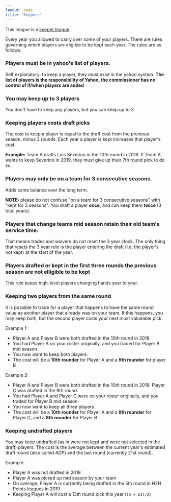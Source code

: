 ```yaml
---
layout: page
title: 'Keepers'
---
```


This league is a [keeper league](https://baseball.fantasysports.yahoo.com/b1/2764/keeperintro).

Every year you allowed to carry over _some_ of your players. There are rules governing which players are eligible to be kept each year. The rules are as follows:

### Players must be in yahoo's list of players.
Self explanatory: to keep a player, they must exist in the yahoo system. **The list of players is the responsibility of Yahoo, the commissioner has no control of if/when players are added**

### You may keep up to 3 players
You don't have to keep any players, but you can keep up to 3.

### Keeping players costs draft picks
The cost to keep a player is equal to the draft cost from the previous season, minus 3 rounds. Each year a player is kept increases that player's cost.

__Example:__
Team A drafts Luis Severino in the 10th round in 2018. If Team A wants to keep Severino in 2019, they must give up their 7th round pick to do so.

### Players may only be on a team for 3 consecutive seasons.
Adds some balance over the long term.

**NOTE:** please do not confuse "on a team for 3 consecutive seasons" with "kept for 3 seasons". You draft a player **once**, and can keep them **twice** (3 total years).

### Players that change teams mid season **retain their old team's service time**.
That means trades and waivers do not reset the 3 year clock. The only thing that resets the 3 year rule is the player entering the draft (i.e. the player's not kept) at the start of the year.

### Players drafted or kept in the first three rounds the previous season are not elligible to be kept
This rule keeps high-level players changing hands year to year.

### Keeping two players from the same round
It is possible to trade for a player that happens to have the same round value as another player that already was on your team. If this happens, you may keep both, but the second player costs your next most valueable pick.

Example 1:
* Player A and Player B were both drafted in the 10th round in 2018.
* You had Player A on your roster originally, and you traded for Player B mid season.
* You now want to keep both players.
* The cost will be a **10th rounder** for Player A and a **9th rounder** for player B

Example 2:
* Player A and Player B were both drafted in the 10th round in 2018. Player C was drafted in the 9th round.
* You had Player A and Player C were on your roster originally, and you traded for Player B mid season.
* You now want to keep all three players.
* The cost will be a **10th rounder** for Player A and a **9th rounder** for Player C, and a **8th rounder** for Player B

### Keeping undrafted players
You may keep undrafted (as in were not kept and were not selected in the draft) players. The cost is the average between the current year's estimated draft round (also called ADP) and the last round (currently 21st round).

Example:
* Player A was not drafted in 2018
* Player A was picked up mid season by your team
* On average, Player A is currently being drafted in the 5th round in H2H Points leagues in 2019
* Keeping Player A will cost a 13th round pick this year (`(5 + 21)/2`)
